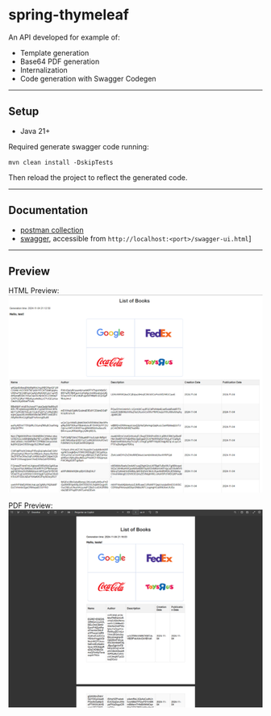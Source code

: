 # spring-thymeleaf

An API developed for example of:

- Template generation
- Base64 PDF generation
- Internalization
- Code generation with Swagger Codegen

---

## Setup

- Java 21+

Required generate swagger code running:

```shell
mvn clean install -DskipTests
```

Then reload the project to reflect the generated code.

---

## Documentation

- [postman collection](docs/spring-thymeleaf.postman_collection.json)
- [swagger](src/main/resources/openapi/v1.yaml), accessible from `http://localhost:<port>/swagger-ui.html`]

---

## Preview

HTML Preview:
![html](docs/html-preview.png)

PDF Preview:
![pdf](docs/pdf-preview.png)
